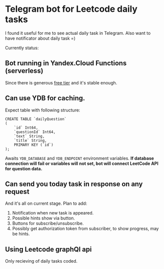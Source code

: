 # Telegram bot for Leetcode daily tasks
I found it useful for me to see actual daily task in Telegram. Also want to have notificator about daily task =)

Currently status:
## Bot running in Yandex.Cloud Functions (serverless)
Since there is generous [free tier](https://cloud.yandex.com/en/docs/billing/concepts/serverless-free-tier) and it's stable enough.

## Can use YDB for caching.
Expect table with following structure:
```(sql)
CREATE TABLE `dailyQuestion`
(
    `id` Int64,
    `questionId` Int64,
    `text` String,
    `title` String,
    PRIMARY KEY (`id`)
);
```

Awaits `YDB_DATABASE` and `YDB_ENDPOINT` environment variables.
__If database connection will fail or variables will not set, bot will connect LeetCode API for question data.__

## Can send you today task in response on any request
And it's all on current stage.
Plan to add:
1. Notification when new task is appeared.
2. Possible hints show via button.
3. Buttons for subscribe/unsubscribe.
4. Possibly get authorization token from subscriber, to show progress, may be hints.

## Using Leetcode graphQl api
Only recieving of daily tasks coded.